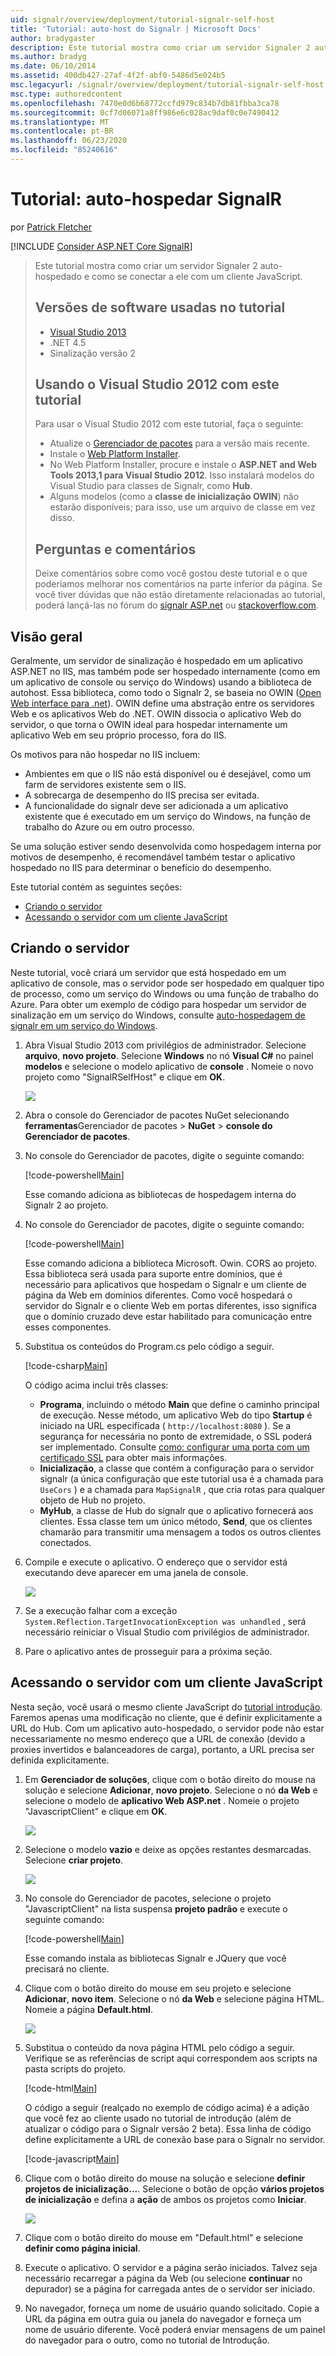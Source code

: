 ```yaml
---
uid: signalr/overview/deployment/tutorial-signalr-self-host
title: 'Tutorial: auto-host do Signalr | Microsoft Docs'
author: bradygaster
description: Este tutorial mostra como criar um servidor Signaler 2 auto-hospedado e como se conectar a ele com um cliente JavaScript. Versões de software usadas no tutorial V...
ms.author: bradyg
ms.date: 06/10/2014
ms.assetid: 400db427-27af-4f2f-abf0-5486d5e024b5
msc.legacyurl: /signalr/overview/deployment/tutorial-signalr-self-host
msc.type: authoredcontent
ms.openlocfilehash: 7470e0d6b68772ccfd979c834b7db81fbba3ca78
ms.sourcegitcommit: 0cf7d06071a8ff986e6c028ac9daf0c0e7490412
ms.translationtype: MT
ms.contentlocale: pt-BR
ms.lasthandoff: 06/23/2020
ms.locfileid: "85240616"
---
```

# <a name="tutorial-signalr-self-host"></a>Tutorial: auto-hospedar SignalR

por [Patrick Fletcher](https://github.com/pfletcher)

[!INCLUDE [Consider ASP.NET Core SignalR](~/includes/signalr/signalr-version-disambiguation.md)]

> Este tutorial mostra como criar um servidor Signaler 2 auto-hospedado e como se conectar a ele com um cliente JavaScript.
>
> ## <a name="software-versions-used-in-the-tutorial"></a>Versões de software usadas no tutorial
>
>
> - [Visual Studio 2013](https://my.visualstudio.com/Downloads?q=visual%20studio%202013)
> - .NET 4.5
> - Sinalização versão 2
>
>
>
> ## <a name="using-visual-studio-2012-with-this-tutorial"></a>Usando o Visual Studio 2012 com este tutorial
>
>
> Para usar o Visual Studio 2012 com este tutorial, faça o seguinte:
>
> - Atualize o [Gerenciador de pacotes](http://docs.nuget.org/docs/start-here/installing-nuget) para a versão mais recente.
> - Instale o [Web Platform Installer](https://www.microsoft.com/web/downloads/platform.aspx).
> - No Web Platform Installer, procure e instale o **ASP.NET and Web Tools 2013,1 para Visual Studio 2012**. Isso instalará modelos do Visual Studio para classes de Signalr, como **Hub**.
> - Alguns modelos (como a **classe de inicialização OWIN**) não estarão disponíveis; para isso, use um arquivo de classe em vez disso.
>
>
> ## <a name="questions-and-comments"></a>Perguntas e comentários
>
> Deixe comentários sobre como você gostou deste tutorial e o que poderíamos melhorar nos comentários na parte inferior da página. Se você tiver dúvidas que não estão diretamente relacionadas ao tutorial, poderá lançá-las no fórum do [signalr ASP.net](https://forums.asp.net/1254.aspx/1?ASP+NET+SignalR) ou [stackoverflow.com](http://stackoverflow.com/).

## <a name="overview"></a>Visão geral

Geralmente, um servidor de sinalização é hospedado em um aplicativo ASP.NET no IIS, mas também pode ser hospedado internamente (como em um aplicativo de console ou serviço do Windows) usando a biblioteca de autohost. Essa biblioteca, como todo o Signalr 2, se baseia no OWIN ([Open Web interface para .net](http://owin.org)). OWIN define uma abstração entre os servidores Web e os aplicativos Web do .NET. OWIN dissocia o aplicativo Web do servidor, o que torna o OWIN ideal para hospedar internamente um aplicativo Web em seu próprio processo, fora do IIS.

Os motivos para não hospedar no IIS incluem:

- Ambientes em que o IIS não está disponível ou é desejável, como um farm de servidores existente sem o IIS.
- A sobrecarga de desempenho do IIS precisa ser evitada.
- A funcionalidade do signalr deve ser adicionada a um aplicativo existente que é executado em um serviço do Windows, na função de trabalho do Azure ou em outro processo.

Se uma solução estiver sendo desenvolvida como hospedagem interna por motivos de desempenho, é recomendável também testar o aplicativo hospedado no IIS para determinar o benefício do desempenho.

Este tutorial contém as seguintes seções:

- [Criando o servidor](#server)
- [Acessando o servidor com um cliente JavaScript](#js)

<a id="server"></a>

## <a name="creating-the-server"></a>Criando o servidor

Neste tutorial, você criará um servidor que está hospedado em um aplicativo de console, mas o servidor pode ser hospedado em qualquer tipo de processo, como um serviço do Windows ou uma função de trabalho do Azure. Para obter um exemplo de código para hospedar um servidor de sinalização em um serviço do Windows, consulte [auto-hospedagem de signalr em um serviço do Windows](https://code.msdn.microsoft.com/SignalR-self-hosted-in-6ff7e6c3).

1. Abra Visual Studio 2013 com privilégios de administrador. Selecione **arquivo**, **novo projeto**. Selecione **Windows** no nó **Visual C#** no painel **modelos** e selecione o modelo aplicativo de **console** . Nomeie o novo projeto como "SignalRSelfHost" e clique em **OK**.

    ![](tutorial-signalr-self-host/_static/image1.png)
2. Abra o console do Gerenciador de pacotes NuGet selecionando **ferramentas**Gerenciador de pacotes  >  **NuGet**  >  **console do Gerenciador de pacotes**.
3. No console do Gerenciador de pacotes, digite o seguinte comando:

    [!code-powershell[Main](tutorial-signalr-self-host/samples/sample1.ps1)]

    Esse comando adiciona as bibliotecas de hospedagem interna do Signalr 2 ao projeto.
4. No console do Gerenciador de pacotes, digite o seguinte comando:

    [!code-powershell[Main](tutorial-signalr-self-host/samples/sample2.ps1)]

    Esse comando adiciona a biblioteca Microsoft. Owin. CORS ao projeto. Essa biblioteca será usada para suporte entre domínios, que é necessário para aplicativos que hospedam o Signalr e um cliente de página da Web em domínios diferentes. Como você hospedará o servidor do Signalr e o cliente Web em portas diferentes, isso significa que o domínio cruzado deve estar habilitado para comunicação entre esses componentes.
5. Substitua os conteúdos do Program.cs pelo código a seguir.

    [!code-csharp[Main](tutorial-signalr-self-host/samples/sample3.cs)]

    O código acima inclui três classes:

    - **Programa**, incluindo o método **Main** que define o caminho principal de execução. Nesse método, um aplicativo Web do tipo **Startup** é iniciado na URL especificada ( `http://localhost:8080` ). Se a segurança for necessária no ponto de extremidade, o SSL poderá ser implementado. Consulte [como: configurar uma porta com um certificado SSL](https://msdn.microsoft.com/library/ms733791.aspx) para obter mais informações.
    - **Inicialização**, a classe que contém a configuração para o servidor signalr (a única configuração que este tutorial usa é a chamada para `UseCors` ) e a chamada para `MapSignalR` , que cria rotas para qualquer objeto de Hub no projeto.
    - **MyHub**, a classe de Hub do signalr que o aplicativo fornecerá aos clientes. Essa classe tem um único método, **Send**, que os clientes chamarão para transmitir uma mensagem a todos os outros clientes conectados.
6. Compile e execute o aplicativo. O endereço que o servidor está executando deve aparecer em uma janela de console.

    ![](tutorial-signalr-self-host/_static/image2.png)
7. Se a execução falhar com a exceção `System.Reflection.TargetInvocationException was unhandled` , será necessário reiniciar o Visual Studio com privilégios de administrador.
8. Pare o aplicativo antes de prosseguir para a próxima seção.

<a id="js"></a>

## <a name="accessing-the-server-with-a-javascript-client"></a>Acessando o servidor com um cliente JavaScript

Nesta seção, você usará o mesmo cliente JavaScript do [tutorial introdução](../getting-started/tutorial-getting-started-with-signalr.md). Faremos apenas uma modificação no cliente, que é definir explicitamente a URL do Hub. Com um aplicativo auto-hospedado, o servidor pode não estar necessariamente no mesmo endereço que a URL de conexão (devido a proxies invertidos e balanceadores de carga), portanto, a URL precisa ser definida explicitamente.

1. Em **Gerenciador de soluções**, clique com o botão direito do mouse na solução e selecione **Adicionar**, **novo projeto**. Selecione o nó **da Web** e selecione o modelo de **aplicativo Web ASP.net** . Nomeie o projeto "JavascriptClient" e clique em **OK**.

    ![](tutorial-signalr-self-host/_static/image3.png)
2. Selecione o modelo **vazio** e deixe as opções restantes desmarcadas. Selecione **criar projeto**.

    ![](tutorial-signalr-self-host/_static/image4.png)
3. No console do Gerenciador de pacotes, selecione o projeto "JavascriptClient" na lista suspensa **projeto padrão** e execute o seguinte comando:

    [!code-powershell[Main](tutorial-signalr-self-host/samples/sample4.ps1)]

    Esse comando instala as bibliotecas Signalr e JQuery que você precisará no cliente.
4. Clique com o botão direito do mouse em seu projeto e selecione **Adicionar**, **novo item**. Selecione o nó **da Web** e selecione página HTML. Nomeie a página **Default.html**.

    ![](tutorial-signalr-self-host/_static/image5.png)
5. Substitua o conteúdo da nova página HTML pelo código a seguir. Verifique se as referências de script aqui correspondem aos scripts na pasta scripts do projeto.

    [!code-html[Main](tutorial-signalr-self-host/samples/sample5.html?highlight=31-32)]

    O código a seguir (realçado no exemplo de código acima) é a adição que você fez ao cliente usado no tutorial de introdução (além de atualizar o código para o Signalr versão 2 beta). Essa linha de código define explicitamente a URL de conexão base para o Signalr no servidor.

    [!code-javascript[Main](tutorial-signalr-self-host/samples/sample6.js)]
6. Clique com o botão direito do mouse na solução e selecione **definir projetos de inicialização...**. Selecione o botão de opção **vários projetos de inicialização** e defina a **ação** de ambos os projetos como **Iniciar**.

    ![](tutorial-signalr-self-host/_static/image6.png)
7. Clique com o botão direito do mouse em "Default.html" e selecione **definir como página inicial**.
8. Execute o aplicativo. O servidor e a página serão iniciados. Talvez seja necessário recarregar a página da Web (ou selecione **continuar** no depurador) se a página for carregada antes de o servidor ser iniciado.
9. No navegador, forneça um nome de usuário quando solicitado. Copie a URL da página em outra guia ou janela do navegador e forneça um nome de usuário diferente. Você poderá enviar mensagens de um painel do navegador para o outro, como no tutorial de Introdução.

